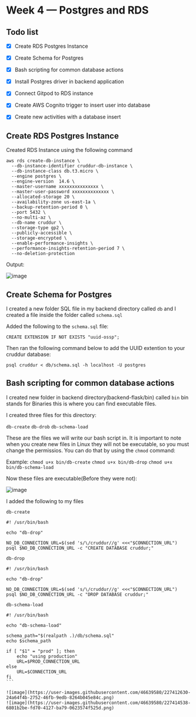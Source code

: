 # Week 4 — Postgres and RDS

## Todo list
- [x] Create RDS Postgres Instance
- [x] Create Schema for Postgres
- [x] Bash scripting for common database actions
- [x] Install Postgres driver in backend application
- [x] Connect Gitpod to RDS instance
- [x] Create AWS Cognito trigger to insert user into database
- [x] Create new activities with a database insert


## Create RDS Postgres Instance

Created RDS Instance using the following command
```
aws rds create-db-instance \
  --db-instance-identifier cruddur-db-instance \
  --db-instance-class db.t3.micro \
  --engine postgres \
  --engine-version  14.6 \
  --master-username xxxxxxxxxxxxxxx \
  --master-user-password xxxxxxxxxxxxxx \
  --allocated-storage 20 \
  --availability-zone us-east-1a \
  --backup-retention-period 0 \
  --port 5432 \
  --no-multi-az \
  --db-name cruddur \
  --storage-type gp2 \
  --publicly-accessible \
  --storage-encrypted \
  --enable-performance-insights \
  --performance-insights-retention-period 7 \
  --no-deletion-protection
  ```

Output:

![image](https://user-images.githubusercontent.com/46639580/227401631-0fc40aa1-e8b5-414e-8d04-4e071cdf6129.png)

##  Create Schema for Postgres

I created a new folder SQL file in my backend directory called `db` and I created a file inside the folder called `schema.sql`

Added the following to the `schema.sql` file:

`CREATE EXTENSION IF NOT EXISTS "uuid-ossp";`

Then ran the following command below to add the UUID extention to your cruddur database:
```
psql cruddur < db/schema.sql -h localhost -U postgres
```


## Bash scripting for common database actions

I created new folder in backend directory(backend-flask/bin) called `bin` bin stands for Binaries this is where you can find executable files.

I created three files for this directory:

`db-create`
`db-drob`
`db-schema-load`

These are the files we will write our bash script in. It is important to note when you create new files in Linux they will not be executable, so you must change the permissios. You can do that by using the `chmod` command:

Example: `chmod u+x bin/db-create`
        `chmod u+x bin/db-drop`
        `chmod u+x bin/db-schema-load`
        
Now these files are executable(Before they were not):

![image](https://user-images.githubusercontent.com/46639580/227411486-70d0a461-c3d6-4a65-91db-6123913b0474.png) 

I added the following to my files

`db-create`
```
#! /usr/bin/bash

echo "db-drop"

NO_DB_CONNECTION_URL=$(sed 's/\/cruddur//g' <<<"$CONNECTION_URL")
psql $NO_DB_CONNECTION_URL -c "CREATE DATABASE cruddur;"
```

`db-drop`
```
#! /usr/bin/bash

echo "db-drop"

NO_DB_CONNECTION_URL=$(sed 's/\/cruddur//g' <<<"$CONNECTION_URL")
psql $NO_DB_CONNECTION_URL -c "DROP DATABASE cruddur;"
```
`db-schema-load`
````
#! /usr/bin/bash

echo "db-schema-load"

schema_path="$(realpath .)/db/schema.sql"
echo $schema_path

if [ "$1" = "prod" ]; then
    echo "using production"
    URL=$PROD_CONNECTION_URL
else
    URL=$CONNECTION_URL
fi
```

![image](https://user-images.githubusercontent.com/46639580/227412630-24a64f4b-2752-46fb-9edb-8264b045e84c.png)
![image](https://user-images.githubusercontent.com/46639580/227414538-6801b2be-fd70-4127-ba79-0623574f525d.png)

